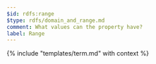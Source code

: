 ```yaml
---
$id: rdfs:range
$type: rdfs/domain_and_range.md
comment: What values can the property have?
label: Range
---
```


{% include "templates/term.md" with context %}
